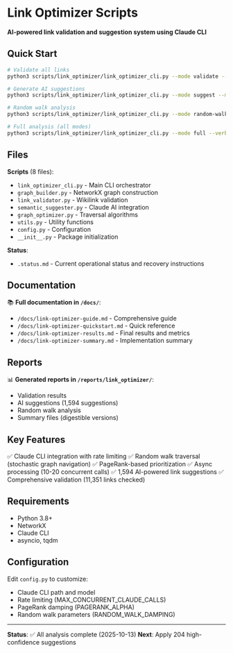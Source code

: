# Link Optimizer Scripts

**AI-powered link validation and suggestion system using Claude CLI**

## Quick Start

```bash
# Validate all links
python3 scripts/link_optimizer/link_optimizer_cli.py --mode validate --verbose

# Generate AI suggestions
python3 scripts/link_optimizer/link_optimizer_cli.py --mode suggest --max-concurrent 10 --verbose

# Random walk analysis
python3 scripts/link_optimizer/link_optimizer_cli.py --mode random-walk --walk-length 1000 --verbose

# Full analysis (all modes)
python3 scripts/link_optimizer/link_optimizer_cli.py --mode full --verbose
```

## Files

**Scripts** (8 files):
- `link_optimizer_cli.py` - Main CLI orchestrator
- `graph_builder.py` - NetworkX graph construction
- `link_validator.py` - Wikilink validation
- `semantic_suggester.py` - Claude AI integration
- `graph_optimizer.py` - Traversal algorithms
- `utils.py` - Utility functions
- `config.py` - Configuration
- `__init__.py` - Package initialization

**Status**:
- `.status.md` - Current operational status and recovery instructions

## Documentation

📚 **Full documentation in `/docs/`**:
- `/docs/link-optimizer-guide.md` - Comprehensive guide
- `/docs/link-optimizer-quickstart.md` - Quick reference
- `/docs/link-optimizer-results.md` - Final results and metrics
- `/docs/link-optimizer-summary.md` - Implementation summary

## Reports

📊 **Generated reports in `/reports/link_optimizer/`**:
- Validation results
- AI suggestions (1,594 suggestions)
- Random walk analysis
- Summary files (digestible versions)

## Key Features

✅ Claude CLI integration with rate limiting
✅ Random walk traversal (stochastic graph navigation)
✅ PageRank-based prioritization
✅ Async processing (10-20 concurrent calls)
✅ 1,594 AI-powered link suggestions
✅ Comprehensive validation (11,351 links checked)

## Requirements

- Python 3.8+
- NetworkX
- Claude CLI
- asyncio, tqdm

## Configuration

Edit `config.py` to customize:
- Claude CLI path and model
- Rate limiting (MAX_CONCURRENT_CLAUDE_CALLS)
- PageRank damping (PAGERANK_ALPHA)
- Random walk parameters (RANDOM_WALK_DAMPING)

---

**Status**: ✅ All analysis complete (2025-10-13)
**Next**: Apply 204 high-confidence suggestions
